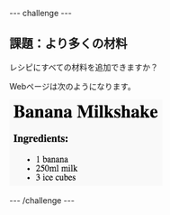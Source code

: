 --- challenge ---

## 課題：より多くの材料

レシピにすべての材料を追加できますか？

Webページは次のようになります。

![スクリーンショット](images/recipe-more-ingredients.png)

--- /challenge ---